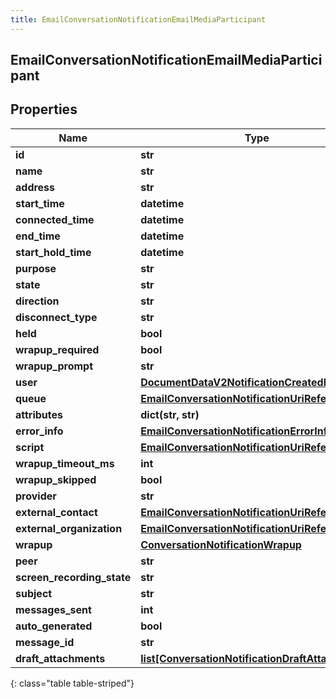 ```yaml
---
title: EmailConversationNotificationEmailMediaParticipant
---
```

## EmailConversationNotificationEmailMediaParticipant

## Properties

|Name | Type | Description | Notes|
|------------ | ------------- | ------------- | -------------|
| **id** | **str** |  | [optional] |
| **name** | **str** |  | [optional] |
| **address** | **str** |  | [optional] |
| **start_time** | **datetime** |  | [optional] |
| **connected_time** | **datetime** |  | [optional] |
| **end_time** | **datetime** |  | [optional] |
| **start_hold_time** | **datetime** |  | [optional] |
| **purpose** | **str** |  | [optional] |
| **state** | **str** |  | [optional] |
| **direction** | **str** |  | [optional] |
| **disconnect_type** | **str** |  | [optional] |
| **held** | **bool** |  | [optional] |
| **wrapup_required** | **bool** |  | [optional] |
| **wrapup_prompt** | **str** |  | [optional] |
| **user** | [**DocumentDataV2NotificationCreatedBy**](DocumentDataV2NotificationCreatedBy.html) |  | [optional] |
| **queue** | [**EmailConversationNotificationUriReference**](EmailConversationNotificationUriReference.html) |  | [optional] |
| **attributes** | **dict(str, str)** |  | [optional] |
| **error_info** | [**EmailConversationNotificationErrorInfo**](EmailConversationNotificationErrorInfo.html) |  | [optional] |
| **script** | [**EmailConversationNotificationUriReference**](EmailConversationNotificationUriReference.html) |  | [optional] |
| **wrapup_timeout_ms** | **int** |  | [optional] |
| **wrapup_skipped** | **bool** |  | [optional] |
| **provider** | **str** |  | [optional] |
| **external_contact** | [**EmailConversationNotificationUriReference**](EmailConversationNotificationUriReference.html) |  | [optional] |
| **external_organization** | [**EmailConversationNotificationUriReference**](EmailConversationNotificationUriReference.html) |  | [optional] |
| **wrapup** | [**ConversationNotificationWrapup**](ConversationNotificationWrapup.html) |  | [optional] |
| **peer** | **str** |  | [optional] |
| **screen_recording_state** | **str** |  | [optional] |
| **subject** | **str** |  | [optional] |
| **messages_sent** | **int** |  | [optional] |
| **auto_generated** | **bool** |  | [optional] |
| **message_id** | **str** |  | [optional] |
| **draft_attachments** | [**list[ConversationNotificationDraftAttachments]**](ConversationNotificationDraftAttachments.html) |  | [optional] |
{: class="table table-striped"}


